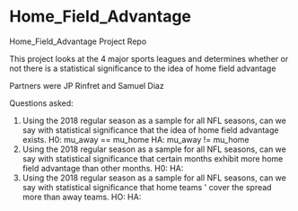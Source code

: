 # Home_Field_Advantage
Home_Field_Advantage Project Repo

This project looks at the 4 major sports leagues and determines whether or not there is a statistical significance to the idea of home field advantage 

Partners were JP Rinfret and Samuel Diaz

Questions asked:
  1. Using the 2018 regular season as a sample for all NFL seasons, can we say with statistical significance that the idea of       home field advantage exists.
        H0: mu_away == mu_home
        HA: mu_away != mu_home
  2. Using the 2018 regular season as a sample for all NFL seasons, can we say with statistical significance that certain           months exhibit more home field advantage than other months.
        H0:
        HA:
  3. Using the 2018 regular season as a sample for all NFL seasons, can we say with statistical significance that home teams '       cover the spread more than away teams.
        HO:
        HA:
